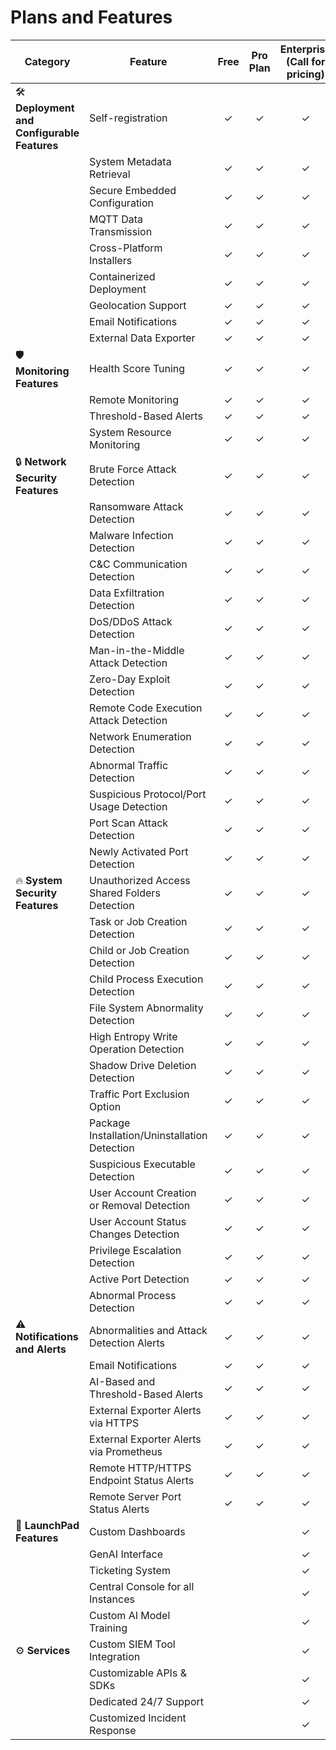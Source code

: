 # Plans and Features

| **Category**                  | **Feature**                                  | **Free** | **Pro Plan** | **Enterprise** (Call for pricing) |
|-------------------------------|---------------------------------------------|:--------:|:------------:|:--------------:|
| 🛠️ **Deployment and Configurable Features** | Self-registration                           | ✓        | ✓            | ✓              |
|                               | System Metadata Retrieval                   | ✓        | ✓            | ✓              |
|                               | Secure Embedded Configuration               | ✓        | ✓            | ✓              |
|                               | MQTT Data Transmission                      | ✓        | ✓            | ✓              |
|                               | Cross-Platform Installers                   | ✓        | ✓            | ✓              |
|                               | Containerized Deployment                    | ✓        | ✓            | ✓              |
|                               | Geolocation Support                         | ✓        | ✓            | ✓              |
|                               | Email Notifications                         | ✓        | ✓            | ✓              |
|                               | External Data Exporter                      | ✓        | ✓            | ✓              |
| 🛡️ **Monitoring Features**       | Health Score Tuning                         | ✓        | ✓            | ✓              |
|                               | Remote Monitoring                           | ✓        | ✓            | ✓              |
|                               | Threshold-Based Alerts                      | ✓        | ✓            | ✓              |
|                               | System Resource Monitoring                  | ✓        | ✓            | ✓              |
| 🔒 **Network Security Features** | Brute Force Attack Detection                | ✓        | ✓            | ✓              |
|                               | Ransomware Attack Detection                 | ✓        | ✓            | ✓              |
|                               | Malware Infection Detection                 | ✓        | ✓            | ✓              |
|                               | C&C Communication Detection                 | ✓        | ✓            | ✓              |
|                               | Data Exfiltration Detection                 | ✓        | ✓            | ✓              |
|                               | DoS/DDoS Attack Detection                   | ✓        | ✓            | ✓              |
|                               | Man-in-the-Middle Attack Detection          | ✓        | ✓            | ✓              |
|                               | Zero-Day Exploit Detection                  | ✓        | ✓            | ✓              |
|                               | Remote Code Execution Attack Detection      | ✓        | ✓            | ✓              |
|                               | Network Enumeration Detection               | ✓        | ✓            | ✓              |
|                               | Abnormal Traffic Detection                  | ✓        | ✓            | ✓              |
|                               | Suspicious Protocol/Port Usage Detection    | ✓        | ✓            | ✓              |
|                               | Port Scan Attack Detection                  | ✓        | ✓            | ✓              |
|                               | Newly Activated Port Detection              | ✓        | ✓            | ✓              |
| 🔥 **System Security Features**  | Unauthorized Access Shared Folders Detection | ✓        | ✓            | ✓              |
|                               | Task or Job Creation Detection              | ✓        | ✓            | ✓              |
|                               | Child or Job Creation Detection             | ✓        | ✓            | ✓              |
|                               | Child Process Execution Detection           | ✓        | ✓            | ✓              |
|                               | File System Abnormality Detection           | ✓        | ✓            | ✓              |
|                               | High Entropy Write Operation Detection      | ✓        | ✓            | ✓              |
|                               | Shadow Drive Deletion Detection             | ✓        | ✓            | ✓              |
|                               | Traffic Port Exclusion Option               | ✓        | ✓            | ✓              |
|                               | Package Installation/Uninstallation Detection | ✓        | ✓            | ✓              |
|                               | Suspicious Executable Detection             | ✓        | ✓            | ✓              |
|                               | User Account Creation or Removal Detection  | ✓        | ✓            | ✓              |
|                               | User Account Status Changes Detection       | ✓        | ✓            | ✓              |
|                               | Privilege Escalation Detection              | ✓        | ✓            | ✓              |
|                               | Active Port Detection                       | ✓        | ✓            | ✓              |
|                               | Abnormal Process Detection                  | ✓        | ✓            | ✓              |
| ⚠️ **Notifications and Alerts**   | Abnormalities and Attack Detection Alerts  | ✓        | ✓            | ✓              |
|                               | Email Notifications                         | ✓        | ✓            | ✓              |
|                               | AI-Based and Threshold-Based Alerts         | ✓        | ✓            | ✓              |
|                               | External Exporter Alerts via HTTPS          | ✓        | ✓            | ✓              |
|                               | External Exporter Alerts via Prometheus     | ✓        | ✓            | ✓              |
|                               | Remote HTTP/HTTPS Endpoint Status Alerts    | ✓        | ✓            | ✓              |
|                               | Remote Server Port Status Alerts            | ✓        | ✓            | ✓              |
| 🚀 **LaunchPad Features**       | Custom Dashboards                          |          |              | ✓              |
|                               | GenAI Interface                             |          |              | ✓              |
|                               | Ticketing System                            |          |              | ✓              |
|                               | Central Console for all Instances           |          |              | ✓              |
|                               | Custom AI Model Training                    |          |              | ✓              |
| ⚙️ **Services**                   | Custom SIEM Tool Integration               |          |              | ✓              |
|                               | Customizable APIs & SDKs                    |          |              | ✓              |
|                               | Dedicated 24/7 Support                       |          |              | ✓              |
|                               | Customized Incident Response                |          |              | ✓              |
